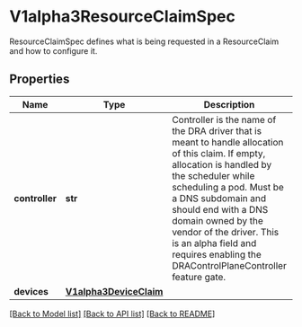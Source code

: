 # V1alpha3ResourceClaimSpec

ResourceClaimSpec defines what is being requested in a ResourceClaim and how to configure it.
## Properties
Name | Type | Description | Notes
------------ | ------------- | ------------- | -------------
**controller** | **str** | Controller is the name of the DRA driver that is meant to handle allocation of this claim. If empty, allocation is handled by the scheduler while scheduling a pod.  Must be a DNS subdomain and should end with a DNS domain owned by the vendor of the driver.  This is an alpha field and requires enabling the DRAControlPlaneController feature gate. | [optional] 
**devices** | [**V1alpha3DeviceClaim**](V1alpha3DeviceClaim.md) |  | [optional] 

[[Back to Model list]](../README.md#documentation-for-models) [[Back to API list]](../README.md#documentation-for-api-endpoints) [[Back to README]](../README.md)


